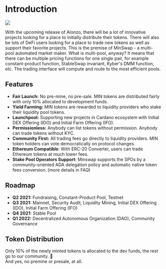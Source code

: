# Introduction

![](.gitbook/assets/minswap_promo_twitter.jpg)

With the upcoming release of Alonzo, there will be a lot of innovative projects looking for a place to initially distribute their tokens. There will also be lots of DeFi users looking for a place to trade new tokens as well as support their favorite projects. This is the premise of MinSwap - a multi-pool automated market maker. What is multi-pool, anyway? It means that there can be multiple pricing functions for one single pair, for example constant-product function, StableSwap invariant, Kyber's DMM function, etc. The trading interface will compute and route to the most efficient pools.

## Features

* **Fair Launch:** No pre-mine, no pre-sale. MIN tokens are distributed fairly with only 10% allocated to development funds.  
* **Yield Farming:** MIN tokens are rewarded to liquidity providers who stake their liquidity pool tokens.  
* **Launchpool:** Supporting new projects in Cardano ecosystem with Initial DEX Offering \(IDO\) and Initial Farm Offering \(IFO\).  
* **Permissionless:** Anybody can list tokens without permission. Anybody can trade tokens without KYC.  
* **Community First:** All trading fees go directly to liquidity providers. MIN token holders can vote democratically on protocol changes.  
* **Ethereum Compatible**: With ERC-20 Converter, users can trade Ethereum tokens at much lower fees.  
* **Stake Pool Operators Support**: Minswap supports the SPOs by a community-oriented ADA delegation policy and automatic native token fees conversion. \(more details in FAQ\)

## Roadmap

* **Q2 2021:** Fundraising, Constant-Product Pool, Testnet  
* **Q3 2021:** Mainnet, Security Audit, Liquidity Mining, Initial DEX Offering \(IDO\), Initial Farm Offering \(IFO\)  
* **Q4 2021:** Stable Pool  
* **Q1 2022:** Decentralized Autonomous Organization \(DAO\), Community Governance

## Token Distribution

Only 10% of the newly minted tokens is allocated to the dev funds, the rest go to our community. 🤗  
And yes, no premine or presale, at all.

